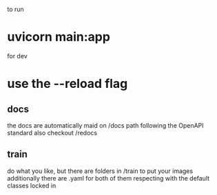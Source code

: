 to run 
# uvicorn main:app

for dev
# use the --reload flag

## docs
the docs are automatically maid on /docs path following the OpenAPI standard
also checkout /redocs

## train
do what you like, but there are folders in /train to put your images
additionally there are .yaml for both of them respecting with the default classes locked in
